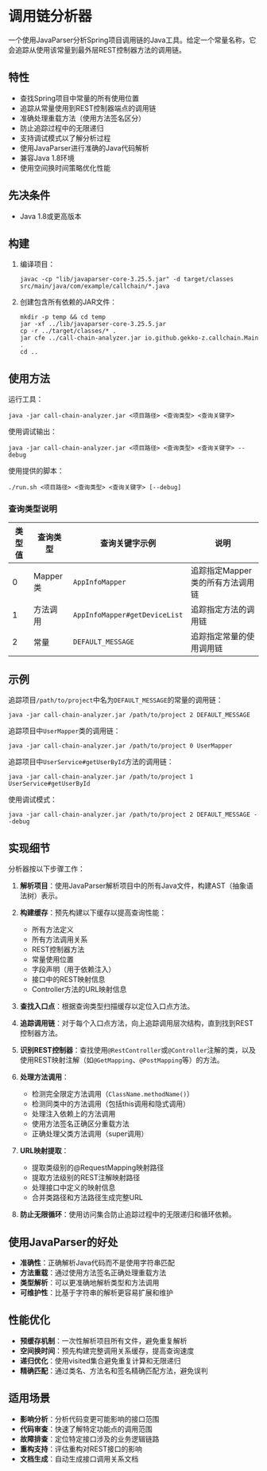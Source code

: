 # 调用链分析器

一个使用JavaParser分析Spring项目调用链的Java工具。给定一个常量名称，它会追踪从使用该常量到最外层REST控制器方法的调用链。

## 特性

- 查找Spring项目中常量的所有使用位置
- 追踪从常量使用到REST控制器端点的调用链
- 准确处理重载方法（使用方法签名区分）
- 防止追踪过程中的无限递归
- 支持调试模式以了解分析过程
- 使用JavaParser进行准确的Java代码解析
- 兼容Java 1.8环境
- 使用空间换时间策略优化性能

## 先决条件

- Java 1.8或更高版本

## 构建

1. 编译项目：
   ```
   javac -cp "lib/javaparser-core-3.25.5.jar" -d target/classes src/main/java/com/example/callchain/*.java
   ```

2. 创建包含所有依赖的JAR文件：
   ```
   mkdir -p temp && cd temp
   jar -xf ../lib/javaparser-core-3.25.5.jar
   cp -r ../target/classes/* .
   jar cfe ../call-chain-analyzer.jar io.github.gekko-z.callchain.Main .
   cd ..
   ```

## 使用方法

运行工具：
```
java -jar call-chain-analyzer.jar <项目路径> <查询类型> <查询关键字>
```

使用调试输出：
```
java -jar call-chain-analyzer.jar <项目路径> <查询类型> <查询关键字> --debug
```

使用提供的脚本：
```
./run.sh <项目路径> <查询类型> <查询关键字> [--debug]
```

### 查询类型说明

| 类型值 | 查询类型     | 查询关键字示例           | 说明 |
|--------|--------------|--------------------------|------|
| 0      | Mapper类     | `AppInfoMapper`          | 追踪指定Mapper类的所有方法调用链 |
| 1      | 方法调用     | `AppInfoMapper#getDeviceList` | 追踪指定方法的调用链 |
| 2      | 常量         | `DEFAULT_MESSAGE`        | 追踪指定常量的使用调用链 |

## 示例

追踪项目`/path/to/project`中名为`DEFAULT_MESSAGE`的常量的调用链：

```
java -jar call-chain-analyzer.jar /path/to/project 2 DEFAULT_MESSAGE
```

追踪项目中`UserMapper`类的调用链：

```
java -jar call-chain-analyzer.jar /path/to/project 0 UserMapper
```

追踪项目中`UserService#getUserById`方法的调用链：

```
java -jar call-chain-analyzer.jar /path/to/project 1 UserService#getUserById
```


使用调试模式：
```
java -jar call-chain-analyzer.jar /path/to/project 2 DEFAULT_MESSAGE --debug
```

## 实现细节

分析器按以下步骤工作：

1. **解析项目**：使用JavaParser解析项目中的所有Java文件，构建AST（抽象语法树）表示。

2. **构建缓存**：预先构建以下缓存以提高查询性能：
   - 所有方法定义
   - 所有方法调用关系
   - REST控制器方法
   - 常量使用位置
   - 字段声明（用于依赖注入）
   - 接口中的REST映射信息
   - Controller方法的URL映射信息

3. **查找入口点**：根据查询类型扫描缓存以定位入口点方法。

4. **追踪调用链**：对于每个入口点方法，向上追踪调用层次结构，直到找到REST控制器方法。

5. **识别REST控制器**：查找使用`@RestController`或`@Controller`注解的类，以及使用REST映射注解（如`@GetMapping`、`@PostMapping`等）的方法。

6. **处理方法调用**：
   - 检测完全限定方法调用（`ClassName.methodName()`）
   - 检测同类中的方法调用（包括this调用和隐式调用）
   - 处理注入依赖上的方法调用
   - 使用方法签名正确区分重载方法
   - 正确处理父类方法调用（super调用）

7. **URL映射提取**：
   - 提取类级别的@RequestMapping映射路径
   - 提取方法级别的REST注解映射路径
   - 处理接口中定义的映射信息
   - 合并类路径和方法路径生成完整URL

8. **防止无限循环**：使用访问集合防止追踪过程中的无限递归和循环依赖。

## 使用JavaParser的好处

- **准确性**：正确解析Java代码而不是使用字符串匹配
- **方法重载**：通过使用方法签名正确处理重载方法
- **类型解析**：可以更准确地解析类型和方法调用
- **可维护性**：比基于字符串的解析更容易扩展和维护

## 性能优化

- **预缓存机制**：一次性解析项目所有文件，避免重复解析
- **空间换时间**：预先构建完整调用关系缓存，提高查询速度
- **递归优化**：使用visited集合避免重复计算和无限递归
- **精确匹配**：通过类名、方法名和签名精确匹配方法，避免误判

## 适用场景

- **影响分析**：分析代码变更可能影响的接口范围
- **代码审查**：快速了解特定功能点的调用范围
- **故障排查**：定位特定接口涉及的业务逻辑链路
- **重构支持**：评估重构对REST接口的影响
- **文档生成**：自动生成接口调用关系文档
